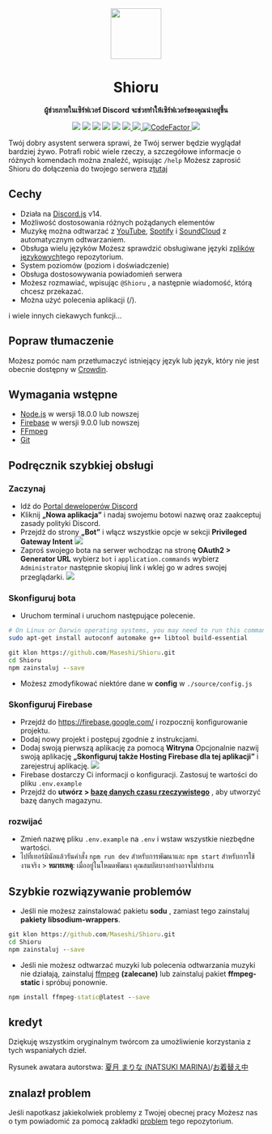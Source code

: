 <div align="center">
  <img src="https://raw.githubusercontent.com/Maseshi/Shioru/main/assets/icons/favicon-circle.png" width="100" />
  <strong>
    <h1>Shioru</h2>
    <p>ผู้ช่วยภายในเซิร์ฟเวอร์ Discord จะช่วยทำให้เซิร์ฟเวอร์ของคุณน่าอยู่ขึ้น</p>
  </strong>
  <img src="https://img.shields.io/badge/discord.js-v14-7354F6?logo=discord&logoColor=white" />
  <img src="https://img.shields.io/github/stars/Maseshi/Shioru.svg?logo=github" />
  <img src="https://img.shields.io/github/v/release/Maseshi/Shioru" />
  <img src="https://img.shields.io/github/license/Maseshi/Shioru.svg?logo=github" />
  <img src="https://img.shields.io/github/last-commit/Maseshi/Shioru" />
  <a title="Status" target="_blank" href="https://shioru.statuspage.io/">
    <img src="https://img.shields.io/badge/dynamic/json?logo=google-cloud&logoColor=white&label=status&query=status.indicator&url=https%3A%2F%2Fq60yrzp0cbgg.statuspage.io%2Fapi%2Fv2%2Fstatus.json" />
  </a>
  <a title="Crowdin" target="_blank" href="https://crowdin.com/project/shioru">
    <img src="https://badges.crowdin.net/shioru/localized.svg" />
  </a>
  <a title="CodeFactor" target="_blank" href="https://www.codefactor.io/repository/github/maseshi/shioru">
    <img src="https://www.codefactor.io/repository/github/maseshi/shioru/badge" alt="CodeFactor" />
  </a>
  <a title="Top.gg" target="_blank" href="https://top.gg/bot/704706906505347183">
    <img src="https://top.gg/api/widget/upvotes/704706906505347183.svg" />
  </a>
</div>

Twój dobry asystent serwera sprawi, że Twój serwer będzie wyglądał bardziej żywo. Potrafi robić wiele rzeczy, a szczegółowe informacje o różnych komendach można znaleźć, wpisując `/help` Możesz zaprosić Shioru do dołączenia do twojego serwera z[tutaj](https://discord.com/api/oauth2/authorize?client_id=704706906505347183&permissions=8&scope=applications.commands%20bot&redirect_uri=https%3A%2F%2Fshiorus.web.app%2Fthanks-you)

<div align="center">
  <a href="https://github.com/Maseshi/Shioru/tree/main/documents">
    </img>
  </a>
</div>

## Cechy

- Działa na [Discord.js](https://discord.js.org/) v14.
- Możliwość dostosowania różnych pożądanych elementów
- Muzykę można odtwarzać z [YouTube](https://www.youtube.com/), [Spotify](https://www.spotify.com/) i [SoundCloud](https://soundcloud.com/) z automatycznym odtwarzaniem.
- Obsługa wielu języków Możesz sprawdzić obsługiwane języki z[plików językowych](https://github.com/Maseshi/shioru/blob/main/source/languages)tego repozytorium.
- System poziomów (poziom i doświadczenie)
- Obsługa dostosowywania powiadomień serwera
- Możesz rozmawiać, wpisując `@Shioru` , a następnie wiadomość, którą chcesz przekazać.
- Można użyć polecenia aplikacji (/).

i wiele innych ciekawych funkcji...

## Popraw tłumaczenie

Możesz pomóc nam przetłumaczyć istniejący język lub język, który nie jest obecnie dostępny w [Crowdin](https://crowdin.com/project/shioru-bot).

## Wymagania wstępne

- [Node.js](https://nodejs.org/) w wersji 18.0.0 lub nowszej
- [Firebase](https://firebase.google.com/) w wersji 9.0.0 lub nowszej
- [FFmpeg](https://www.ffmpeg.org/download.html)
- [Git](https://git-scm.com/downloads)

## Podręcznik szybkiej obsługi

### Zaczynaj

- Idź do [Portal deweloperów Discord](https://discord.com/developers/applications)
- Kliknij **„Nowa aplikacja”** i nadaj swojemu botowi nazwę oraz zaakceptuj zasady polityki Discord.
- Przejdź do strony **„Bot”** i włącz wszystkie opcje w sekcji **Privileged Gateway Intent** ![](https://raw.githubusercontent.com/Maseshi/Shioru/main/assets/images/discord-developer-portal-privileged-gateway-intents.png)
- Zaproś swojego bota na serwer wchodząc na stronę **OAuth2 > Generator URL** wybierz `bot` i `application.commands` wybierz `Administrator` następnie skopiuj link i wklej go w adres swojej przeglądarki. ![](https://raw.githubusercontent.com/Maseshi/Shioru/main/assets/images/discord-developer-portal-scopes.png)

### Skonfiguruj bota

- Uruchom terminal i uruchom następujące polecenie.

```sh
# On Linux or Darwin operating systems, you may need to run this command.
sudo apt-get install autoconf automake g++ libtool build-essential
```

```bat
git klon https://github.com/Maseshi/Shioru.git
cd Shioru
npm zainstaluj --save
```

- Możesz zmodyfikować niektóre dane w **config** w `./source/config.js`

### Skonfiguruj Firebase

- Przejdź do https://firebase.google.com/ i rozpocznij konfigurowanie projektu.
- Dodaj nowy projekt i postępuj zgodnie z instrukcjami.
- Dodaj swoją pierwszą aplikację za pomocą **Witryna** Opcjonalnie nazwij swoją aplikację **„Skonfiguruj także Hosting Firebase dla tej aplikacji”** i zarejestruj aplikację. ![](https://raw.githubusercontent.com/Maseshi/Shioru/main/assets/images/firebase-setup-web-application.png)
- Firebase dostarczy Ci informacji o konfiguracji. Zastosuj te wartości do pliku `.env.example`
- Przejdź do **utwórz > [bazę danych czasu rzeczywistego](https://console.firebase.google.com/u/0/project/_/database/data)** , aby utworzyć bazę danych magazynu.

### rozwijać

- Zmień nazwę pliku `.env.example` na `.env` i wstaw wszystkie niezbędne wartości.
- ไปที่เทอร์มินัลแล้วรันคำสั่ง `npm run dev` สำหรับการพัฒนาและ `npm start` สำหรับการใช้งานจริง > **หมายเหตุ**: เมื่ออยู่ในโหมดพัฒนา คุณสมบัตบางอย่างอาจไม่ทำงาน

## Szybkie rozwiązywanie problemów

- Jeśli nie możesz zainstalować pakietu **sodu** , zamiast tego zainstaluj **pakiety libsodium-wrappers**.
```bat
git klon https://github.com/Maseshi/Shioru.git
cd Shioru
npm zainstaluj --save
```
- Jeśli nie możesz odtwarzać muzyki lub polecenia odtwarzania muzyki nie działają, zainstaluj [ffmpeg](https://ffmpeg.org/download.html) **(zalecane)** lub zainstaluj pakiet **ffmpeg-static** i spróbuj ponownie.
```bat
npm install ffmpeg-static@latest --save
```

## kredyt

Dziękuję wszystkim oryginalnym twórcom za umożliwienie korzystania z tych wspaniałych dzieł.

Rysunek awatara autorstwa: [夏月 まりな (NATSUKI MARINA)](https://www.pixiv.net/en/users/482462)/[お着替え中](https://www.pixiv.net/en/artworks/76075098)

## znalazł problem

Jeśli napotkasz jakiekolwiek problemy z Twojej obecnej pracy Możesz nas o tym powiadomić za pomocą zakładki [problem](https://github.com/Maseshi/Shioru/issues) tego repozytorium.
